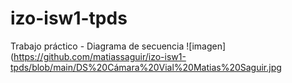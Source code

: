 # izo-isw1-tpds
Trabajo práctico - Diagrama de secuencia
![imagen](https://github.com/matiassaguir/izo-isw1-tpds/blob/main/DS%20Cámara%20Vial%20Matias%20Saguir.jpg
